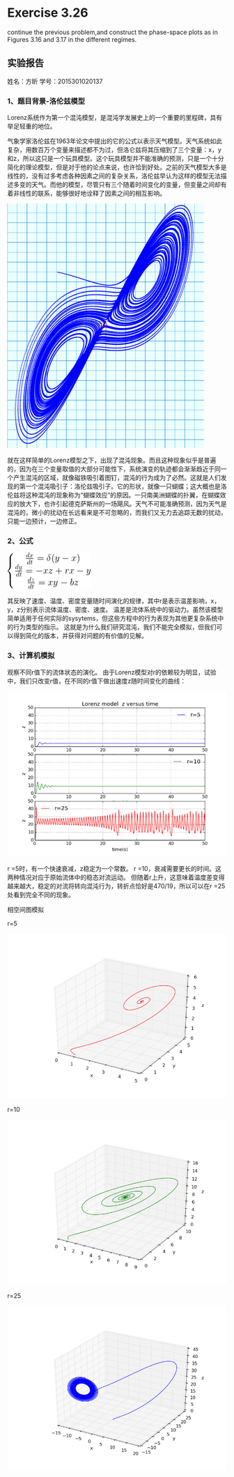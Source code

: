 # Exercise 3.26
continue the previous problem,and construct the phase-space plots as in Figures 3.16 and 3.17 in the different regimes.
## 实验报告
姓名：方昕
学号：2015301020137 
### 1、题目背景-洛伦兹模型
Lorenz系统作为第一个混沌模型，是混沌学发展史上的一个重要的里程碑，具有举足轻重的地位。
   
气象学家洛伦兹在1963年论文中提出的它的公式以表示天气模型。天气系统如此复杂，用数百万个变量来描述都不为过，但洛仑兹将其压缩到了三个变量：x，y和z，所以这只是一个玩具模型。这个玩具模型并不能准确的预测，只是一个十分简化的理论模型，但是对于他的论点来说，也许恰到好处。之前的天气模型大多是线性的，没有过多考虑各种因素之间的复杂关系，洛伦兹早认为这样的模型无法描述多变的天气。而他的模型，尽管只有三个随着时间变化的变量，但变量之间却有着非线性的联系，能够很好地诠释了因素之间的相互影响。

![chaos](https://github.com/Athanasiafx/compuational_physics_N2015301020137/blob/master/Exercise_07/chaos.png)

就在这样简单的Lorenz模型之下，出现了混沌现象。而且这种现象似乎是普遍的，因为在三个变量取值的大部分可能性下，系统演变的轨迹都会渐渐趋近于同一个产生混沌的区域，就像磁铁吸引着图钉，混沌的行为成为了必然。这就是人们发现的第一个混沌吸引子：洛伦兹吸引子。它的形状，就像一只蝴蝶；这大概也是洛伦兹将这种混沌的现象称为“蝴蝶效应”的原因。一只南美洲蝴蝶的扑翼，在蝴蝶效应的放大下，也许引起德克萨斯州的一场飓风。天气不可能准确预测，因为天气是混沌的，微小的扰动在长远看来是不可忽略的，而我们又无力去追踪无数的扰动，只能一边预计，一边修正。

### 2、公式
![CodeCogsEqn](https://github.com/Athanasiafx/compuational_physics_N2015301020137/blob/master/Exercise_07/CodeCogsEqn.png)

其反映了速度、温度、密度变量随时间演化的规律，其中r是表示温差影响，x，y，z分别表示流体温度、密度、速度。
温差是流体系统中的驱动力。虽然该模型简单适用于任何实际的sysytems，但这些方程中的行为表现为其他更复杂系统中的行为类型的指示。
这就是为什么我们研究混沌，我们不能完全模拟，但我们可以得到简化的版本，并获得对问题的有价值的见解。

### 3、计算机模拟
观察不同r值下的流体状态的演化。
由于Lorenz模型对r的依赖较为明显，试验中，我们只改变r值，在不同的r值下做出速度z随时间变化的曲线：

![first](https://github.com/Athanasiafx/compuational_physics_N2015301020137/blob/master/Exercise_07/model.png)

r =5时，有一个快速衰减，z稳定为一个常数。
r =10，衰减需要更长的时间。这两种情况对应于原始流体中的稳态对流运动。
但随着r上升，这意味着温度差变得越来越大，稳定的对流将转向混沌行为，转折点恰好是470/19，所以可以在r =25处看到完全不同的现象。

相空间图模拟

r=5

![r5](https://github.com/Athanasiafx/compuational_physics_N2015301020137/blob/master/Exercise_07/r5.png)

r=10

![r10](https://github.com/Athanasiafx/compuational_physics_N2015301020137/blob/master/Exercise_07/r10.png)

r=25

![r25](https://github.com/Athanasiafx/compuational_physics_N2015301020137/blob/master/Exercise_07/r25.png)


